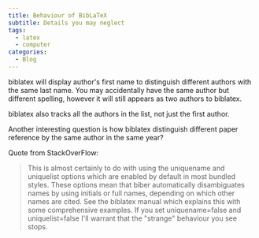 ```yaml
---
title: Behaviour of BibLaTeX
subtitle: Details you may neglect
tags:
  - latex
  - computer
categories:
  - Blog
---
```


biblatex will display author's first name to distinguish different authors with the same last name.
You may accidentally have the same author but different spelling, however it will still appears as two authors to biblatex.

biblatex also tracks all the authors in the list, not just the first author.

Another interesting question is how biblatex distinguish different paper reference by the same author in the same year?

Quote from StackOverFlow:
> This is almost certainly to do with using the uniquename and uniquelist options which are enabled by default in most bundled styles. These options mean that biber automatically disambiguates names by using initials or full names, depending on which other names are cited. See the biblatex manual which explains this with some comprehensive examples. If you set uniquename=false and uniquelist=false I'll warrant that the "strange" behaviour you see stops.
